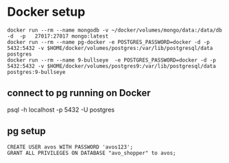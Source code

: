 # Docker setup


```
docker run --rm --name mongodb -v ~/docker/volumes/mongo/data:/data/db -d  -p   27017:27017 mongo:latest
docker run --rm --name pg-docker -e POSTGRES_PASSWORD=docker -d -p 5432:5432 -v $HOME/docker/volumes/postgres:/var/lib/postgresql/data postgres
docker run --rm --name 9-bullseye  -e POSTGRES_PASSWORD=docker -d -p 5432:5432 -v $HOME/docker/volumes/postgres9:/var/lib/postgresql/data postgres:9-bullseye
```

## connect to pg running on Docker

psql -h localhost -p 5432 -U postgres

## pg setup


```
CREATE USER avos WITH PASSWORD 'avos123';
GRANT ALL PRIVILEGES ON DATABASE "avo_shopper" to avos;
```
